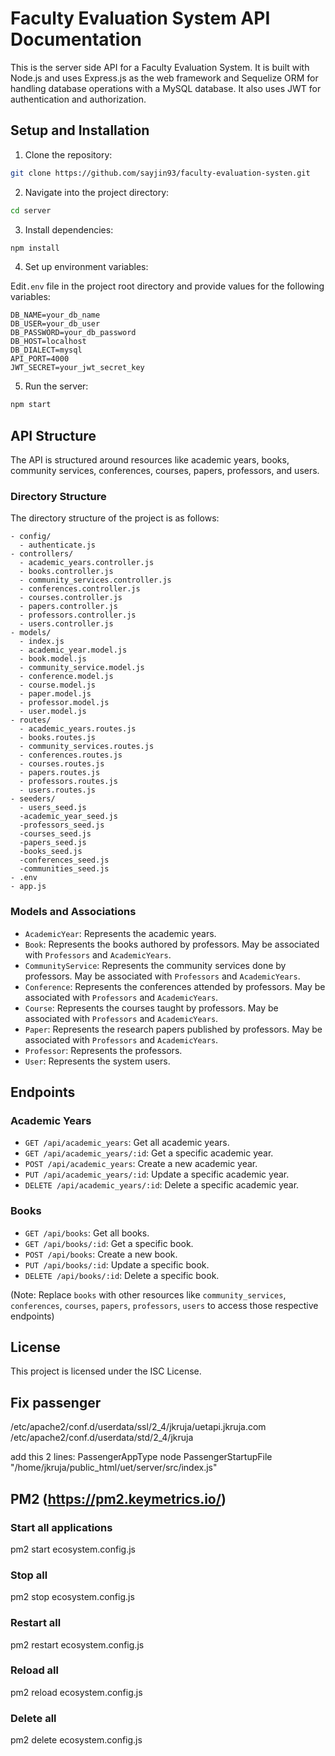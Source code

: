 # Faculty Evaluation System API Documentation

This is the server side API for a Faculty Evaluation System. It is built with Node.js and uses Express.js as the web framework and Sequelize ORM for handling database operations with a MySQL database. It also uses JWT for authentication and authorization.

## Setup and Installation

1. Clone the repository:

```bash
git clone https://github.com/sayjin93/faculty-evaluation-systen.git
```

2. Navigate into the project directory:

```bash
cd server
```

3. Install dependencies:

```bash
npm install
```

4. Set up environment variables:

Edit`.env` file in the project root directory and provide values for the following variables:

```
DB_NAME=your_db_name
DB_USER=your_db_user
DB_PASSWORD=your_db_password
DB_HOST=localhost
DB_DIALECT=mysql
API_PORT=4000
JWT_SECRET=your_jwt_secret_key
```

5. Run the server:

```bash
npm start
```

## API Structure

The API is structured around resources like academic years, books, community services, conferences, courses, papers, professors, and users.

### Directory Structure

The directory structure of the project is as follows:

```
- config/
  - authenticate.js
- controllers/
  - academic_years.controller.js
  - books.controller.js
  - community_services.controller.js
  - conferences.controller.js
  - courses.controller.js
  - papers.controller.js
  - professors.controller.js
  - users.controller.js
- models/
  - index.js
  - academic_year.model.js
  - book.model.js
  - community_service.model.js
  - conference.model.js
  - course.model.js
  - paper.model.js
  - professor.model.js
  - user.model.js
- routes/
  - academic_years.routes.js
  - books.routes.js
  - community_services.routes.js
  - conferences.routes.js
  - courses.routes.js
  - papers.routes.js
  - professors.routes.js
  - users.routes.js
- seeders/
  - users_seed.js
  -academic_year_seed.js
  -professors_seed.js
  -courses_seed.js
  -papers_seed.js
  -books_seed.js
  -conferences_seed.js
  -communities_seed.js
- .env
- app.js
```

### Models and Associations

- `AcademicYear`: Represents the academic years.
- `Book`: Represents the books authored by professors. May be associated with `Professors` and `AcademicYears`.
- `CommunityService`: Represents the community services done by professors. May be associated with `Professors` and `AcademicYears`.
- `Conference`: Represents the conferences attended by professors. May be associated with `Professors` and `AcademicYears`.
- `Course`: Represents the courses taught by professors. May be associated with `Professors` and `AcademicYears`.
- `Paper`: Represents the research papers published by professors. May be associated with `Professors` and `AcademicYears`.
- `Professor`: Represents the professors.
- `User`: Represents the system users.

## Endpoints

### Academic Years

- `GET /api/academic_years`: Get all academic years.
- `GET /api/academic_years/:id`: Get a specific academic year.
- `POST /api/academic_years`: Create a new academic year.
- `PUT /api/academic_years/:id`: Update a specific academic year.
- `DELETE /api/academic_years/:id`: Delete a specific academic year.

### Books

- `GET /api/books`: Get all books.
- `GET /api/books/:id`: Get a specific book.
- `POST /api/books`: Create a new book.
- `PUT /api/books/:id`: Update a specific book.
- `DELETE /api/books/:id`: Delete a specific book.

(Note: Replace `books` with other resources like `community_services`, `conferences`, `courses`, `papers`, `professors`, `users` to access those respective endpoints)

## License

This project is licensed under the ISC License.


## Fix passenger
/etc/apache2/conf.d/userdata/ssl/2_4/jkruja/uetapi.jkruja.com
/etc/apache2/conf.d/userdata/std/2_4/jkruja

add this 2 lines:
	PassengerAppType node
	PassengerStartupFile "/home/jkruja/public_html/uet/server/src/index.js"


## PM2 (https://pm2.keymetrics.io/)

### Start all applications
pm2 start ecosystem.config.js

### Stop all
pm2 stop ecosystem.config.js

### Restart all
pm2 restart ecosystem.config.js

### Reload all
pm2 reload ecosystem.config.js

### Delete all
pm2 delete ecosystem.config.js